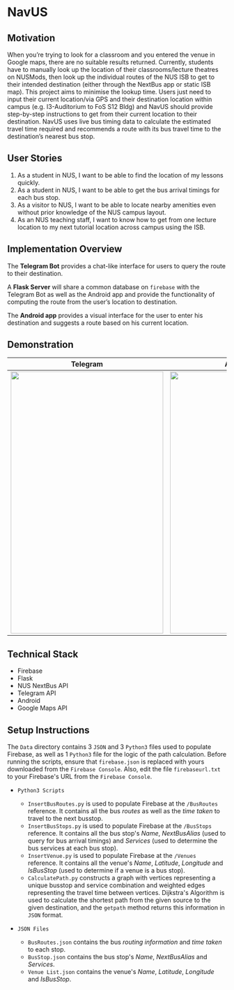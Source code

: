 # NavUS #

## Motivation
When you’re trying to look for a classroom and you entered the venue in Google maps, there are no suitable results returned. Currently, students have to manually look up the location of their classrooms/lecture theatres on NUSMods, then look up the individual routes of the NUS ISB to get to their intended destination (either through the NextBus app or static ISB map). This project aims to minimise the lookup time. Users just need to input their current location/via GPS and their destination location within campus (e.g. I3-Auditorium to FoS S12 Bldg) and NavUS should provide step-by-step instructions to get from their current location to their destination. NavUS uses live bus timing data to calculate the estimated travel time required and recommends a route with its bus travel time to the destination’s nearest bus stop.

## User Stories
1. As a student in NUS, I want to be able to find the location of my lessons quickly.
2. As a student in NUS, I want to be able to get the bus arrival timings for each bus stop.
3. As a visitor to NUS, I want to be able to locate nearby amenities even without prior knowledge of the NUS campus layout.
4. As an NUS teaching staff, I want to know how to get from one lecture location to my next tutorial location across campus using the ISB.

## Implementation Overview
The **Telegram Bot** provides a chat-like interface for users to query the route to their destination.

A **Flask Server** will share a common database on `firebase` with the Telegram Bot as well as the Android app and provide the functionality of computing the route from the user’s location to destination.

The **Android app** provides a visual interface for the user to enter his destination and suggests a route based on his current location.


## Demonstration
Telegram           |  Android App
:-------------------------:|:-------------------------:
<img src="https://user-images.githubusercontent.com/35805635/119498649-6d380a80-bd98-11eb-9992-95b0dc00a5a2.png" width="350" height="600"> |  <img src="https://user-images.githubusercontent.com/35805635/119499100-f2bbba80-bd98-11eb-9b49-6a3a276345a0.png" width="350" height="600">

## Technical Stack
- Firebase
- Flask
- NUS NextBus API
- Telegram API
- Android
- Google Maps API


## Setup Instructions
The `Data` directory contains 3 `JSON` and 3 `Python3` files used to populate Firebase, as well as 1 `Python3` file for the logic of the path calculation. Before running the scripts, ensure that `firebase.json` is replaced with yours downloaded from the `Firebase Console`. Also, edit the file `firebaseurl.txt` to your Firebase's URL from the `Firebase Console`.

- `Python3 Scripts`
  - `InsertBusRoutes.py` is used to populate Firebase at the `/BusRoutes` reference. It contains all the bus *routes* as well as the *time taken* to travel to the next busstop.
  - `InsertBusStops.py` is used to populate Firebase at the `/BusStops` reference. It contains all the bus stop's *Name*, *NextBusAlias* (used to query for bus arrival timings) and *Services* (used to determine the bus services at each bus stop).
  - `InsertVenue.py` is used to populate Firebase at the `/Venues` reference. It contains all the venue's *Name*, *Latitude*, *Longitude* and *IsBusStop* (used to determine if a venue is a bus stop).
  - `CalculatePath.py` constructs a graph with vertices representing a unique busstop and service combination and weighted edges representing the travel time between vertices. Dijkstra's Algorithm is used to calculate the shortest path from the given source to the given destination, and the `getpath` method returns this information in `JSON` format.

- `JSON Files`
  - `BusRoutes.json` contains the bus *routing information* and *time taken* to each stop.
  - `BusStop.json` contains the bus stop's *Name*, *NextBusAlias* and *Services*.
  - `Venue List.json` contains the venue's *Name*, *Latitude*, *Longitude* and *IsBusStop*.
